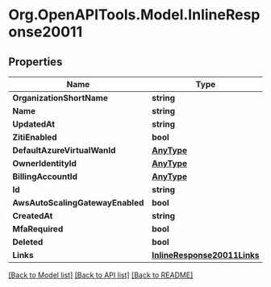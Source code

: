 
# Org.OpenAPITools.Model.InlineResponse20011

## Properties

Name | Type | Description | Notes
------------ | ------------- | ------------- | -------------
**OrganizationShortName** | **string** |  | 
**Name** | **string** |  | 
**UpdatedAt** | **string** |  | 
**ZitiEnabled** | **bool** |  | 
**DefaultAzureVirtualWanId** | [**AnyType**](.md) |  | 
**OwnerIdentityId** | [**AnyType**](.md) |  | 
**BillingAccountId** | [**AnyType**](.md) |  | 
**Id** | **string** |  | 
**AwsAutoScalingGatewayEnabled** | **bool** |  | 
**CreatedAt** | **string** |  | 
**MfaRequired** | **bool** |  | 
**Deleted** | **bool** |  | 
**Links** | [**InlineResponse20011Links**](InlineResponse20011Links.md) |  | 

[[Back to Model list]](../README.md#documentation-for-models)
[[Back to API list]](../README.md#documentation-for-api-endpoints)
[[Back to README]](../README.md)

